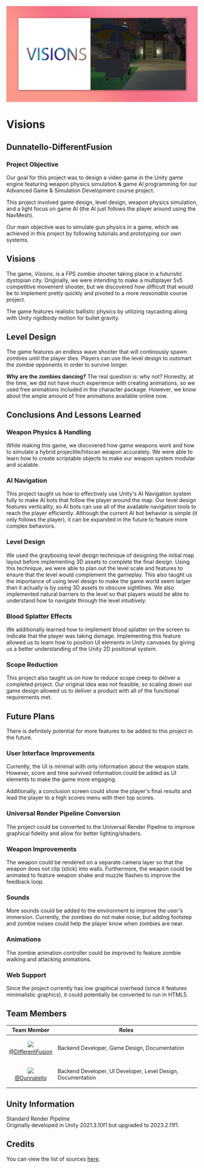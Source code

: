 <p align="center"><img src="https://github.com/Dunnatello-DifferentFusion/Visions/blob/main/GitHub%20Readme%20Assets/Visions%20Graph.png" /></p>

# Visions
## Dunnatello-DifferentFusion

### Project Objective
Our goal for this project was to design a video game in the Unity game engine featuring weapon physics simulation & game AI programming for our Advanced Game & Simulation Development course project.

This project involved game design, level design, weapon physics simulation, and a light focus on game AI (the AI just follows the player around using the NavMesh).

Our main objective was to simulate gun physics in a game, which we achieved in this project by following tutorials and prototyping our own systems.

## Visions
The game, <i>Visions</i>, is a FPS zombie shooter taking place in a futuristic dystopian city. Originally, we were intending to make a multiplayer 5v5 competitive movement shooter, but we discovered how difficult that would be to implement pretty quickly and pivoted to a more <i>reasonable</i> course project.

The game features realistic ballistic physics by utilizing raycasting along with Unity rigidbody motion for bullet gravity.

## Level Design
The game features an endless wave shooter that will continously spawn zombies until the player dies. Players can use the level design to outsmart the zombie opponents in order to survive longer.

<b>Why are the zombies dancing?</b>
The real question is: why not? Honestly, at the time, we did not have much experience with creating animations, so we used free animations included in the character package. However, we know about the ample amount of free animations available online now.

## Conclusions And Lessons Learned
### Weapon Physics & Handling
While making this game, we discovered how game weapons work and how to simulate a hybrid projectile/hitscan weapon accurately. We were able to learn how to create scriptable objects to make our weapon system modular and scalable.

### AI Navigation
This project taught us how to effectively use Unity's AI Navigation system fully to make AI bots that follow the player around the map. Our level design features verticality, so AI bots can use all of the available navigation tools to reach the player efficiently. Although the current AI bot behavior is simple (it only follows the player), it can be expanded in the future to feature more complex behaviors.

### Level Design
We used the grayboxing level design technique of designing the initial map layout before implementing 3D assets to complete the final design. Using this technique, we were able to plan out the level scale and features to ensure that the level would complement the gameplay. This also taught us the importance of using level design to make the game world seem larger than it actually is by using 3D assets to obscure sightlines. We also implemented natural barriers to the level so that players would be able to understand how to navigate through the level intuitively.

### Blood Splatter Effects
We additionally learned how to implement blood splatter on the screen to indicate that the player was taking damage. Implementing this feature allowed us to learn how to position UI elements in Unity canvases by giving us a better understanding of the Unity 2D positional system.

### Scope Reduction
This project also taught us on how to reduce scope creep to deliver a completed project. Our original idea was not feasible, so scaling down our game design allowed us to deliver a product with all of the functional requirements met.

## Future Plans
There is definitely potential for more features to be added to this project in the future.

### User Interface Improvements
Currently, the UI is minimal with only information about the weapon state. However, score and time survived information could be added as UI elements to make the game more engaging.

Additionally, a conclusion screen could show the player's final results and lead the player to a high scores menu with their top scores.

### Universal Render Pipeline Conversion
The project could be converted to the Universal Render Pipeline to improve graphical fidelity and allow for better lighting/shaders.

### Weapon Improvements
The weapon could be rendered on a separate camera layer so that the weapon does not clip (stick) into walls. Furthermore, the weapon could be animated to feature weapon shake and muzzle flashes to improve the feedback loop.

### Sounds
More sounds could be added to the environment to improve the user's immersion. Currently, the zombies do not make noise, but adding footstep and zombie noises could help the player know when zombies are near.

### Animations
The zombie animation controller could be improved to feature zombie walking and attacking animations.

### Web Support
Since the project currently has low graphical overhead (since it features minimalistic graphics), it could potentially be converted to run in HTML5.

## Team Members
| Team Member | Roles |
| ------------- | ------------- |
| <p align="center"><img src="https://avatars.githubusercontent.com/u/84809371" width="40"></img><br>[@DifferentFusion](https://github.com/DifferentFusion)</p> | Backend Developer, Game Design, Documentation |
| <p align="center"><img src="https://avatars.githubusercontent.com/u/11823777" width="40"></img><br>[@Dunnatello](https://www.github.com/Dunnatello)</p> | Backend Developer, UI Developer, Level Design, Documentation |

## Unity Information
Standard Render Pipeline  
Originally developed in Unity 2021.3.10f1 but upgraded to 2023.2.11f1.

## Credits
You can view the list of sources [here](https://docs.google.com/document/d/1kCJQO2Be8SUjDou7ko9dmy5VDGZGp_c4wOohntj0oFM).
